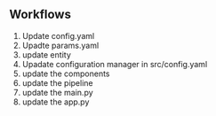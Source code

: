

## Workflows 


1. Update config.yaml
2. Upadte params.yaml
3. update entity
4. Upadate configuration manager in src/config.yaml
5. update the components
6. update the pipeline 
7. update the main.py
8. update the app.py

